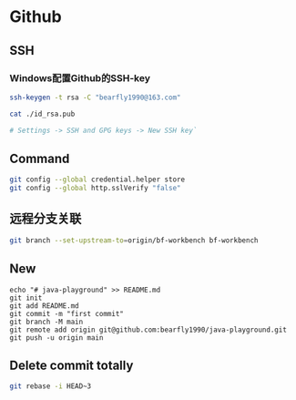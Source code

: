 
# Github

## SSH

### Windows配置Github的SSH-key

```bash
ssh-keygen -t rsa -C "bearfly1990@163.com"

cat ./id_rsa.pub

# Settings -> SSH and GPG keys -> New SSH key`

```

## Command

```bash
git config --global credential.helper store
git config --global http.sslVerify "false"
```

## 远程分支关联

```bash
git branch --set-upstream-to=origin/bf-workbench bf-workbench
```

## New

```
echo "# java-playground" >> README.md
git init
git add README.md
git commit -m "first commit"
git branch -M main
git remote add origin git@github.com:bearfly1990/java-playground.git
git push -u origin main
```

## Delete commit totally

```bash
git rebase -i HEAD~3
```
